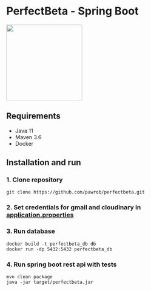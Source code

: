 # PerfectBeta - Spring Boot
<img src="https://i.imgur.com/aKSxfR5.png"  width="200px"/>  

## Requirements

* Java 11
* Maven 3.6
* Docker

## Installation and run

### 1. Clone repository
````
git clone https://github.com/pawrob/perfectbeta.git
````
### 2. Set credentials for gmail and cloudinary in [application.properties](https://github.com/pawrob/perfectbeta/blob/main/src/main/resources/application.properties)
### 3. Run database
````
docker build -t perfectbeta_db db
docker run -dp 5432:5432 perfectbeta_db
````
### 4. Run spring boot rest api with tests

````
mvn clean package
java -jar target/perfectbeta.jar
````

